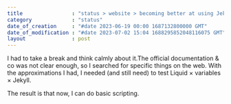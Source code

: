 ```yaml
---
title                : "status > website > becoming better at using Jekyll"
category             : "status"
date_of_creation     : "#date 2023-06-19 00:00 1687132800000 GMT"
date_of_modification : "#date 2023-07-02 15:04 1688295852048116075 GMT"
layout               : post
---
```

I had to take a break and think calmly about it.The official documentation & co was not clear enough, so I searched for specific things on the web.
With the approximations I had, I needed (and still need) to test Liquid × variables × Jekyll.

The result is that now, I can do basic scripting.

